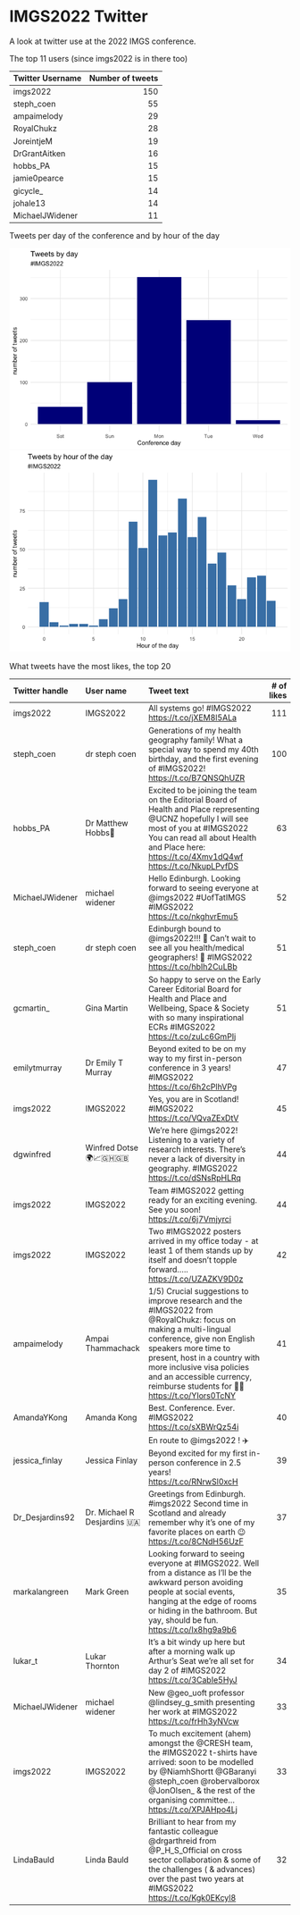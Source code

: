 IMGS2022 Twitter
================

A look at twitter use at the 2022 IMGS conference.

The top 11 users (since imgs2022 is in there too)

| Twitter Username | Number of tweets |
|:-----------------|-----------------:|
| imgs2022         |              150 |
| steph_coen       |               55 |
| ampaimelody      |               29 |
| RoyalChukz       |               28 |
| JoreintjeM       |               19 |
| DrGrantAitken    |               16 |
| hobbs_PA         |               15 |
| jamie0pearce     |               15 |
| gicycle\_        |               14 |
| johale13         |               14 |
| MichaelJWidener  |               11 |

Tweets per day of the conference and by hour of the day

![](IMGS2022_analysis_files/figure-gfm/unnamed-chunk-4-1.png)<!-- -->![](IMGS2022_analysis_files/figure-gfm/unnamed-chunk-4-2.png)<!-- -->

What tweets have the most likes, the top 20

| Twitter handle  | User name                   | Tweet text                                                                                                                                                                                                                                                                                                          | \# of likes |
|:----------------|:----------------------------|:--------------------------------------------------------------------------------------------------------------------------------------------------------------------------------------------------------------------------------------------------------------------------------------------------------------------|------------:|
| imgs2022        | IMGS2022                    | All systems go! \#IMGS2022 <https://t.co/jXEM8l5ALa>                                                                                                                                                                                                                                                                |         111 |
| steph_coen      | dr steph coen               | Generations of my health geography family! What a special way to spend my 40th birthday, and the first evening of \#IMGS2022! <https://t.co/B7QNSQhUZR>                                                                                                                                                             |         100 |
| hobbs_PA        | Dr Matthew Hobbs🏃          | Excited to be joining the team on the Editorial Board of Health and Place representing @UCNZ hopefully I will see most of you at \#IMGS2022 You can read all about Health and Place here: <https://t.co/4Xmv1dQ4wf> <https://t.co/NkupLPvfDS>                                                                       |          63 |
| MichaelJWidener | michael widener             | Hello Edinburgh. Looking forward to seeing everyone at @imgs2022 \#UofTatIMGS \#IMGS2022 <https://t.co/nkghvrEmu5>                                                                                                                                                                                                  |          52 |
| steph_coen      | dr steph coen               | Edinburgh bound to @imgs2022!!! 🚅 Can’t wait to see all you health/medical geographers! 🙌 \#IMGS2022 <https://t.co/hbIh2CuLBb>                                                                                                                                                                                    |          51 |
| gcmartin\_      | Gina Martin                 | So happy to serve on the Early Career Editorial Board for Health and Place and Wellbeing, Space & Society with so many inspirational ECRs \#IMGS2022 <https://t.co/zuLc6GmPIj>                                                                                                                                      |          51 |
| emilytmurray    | Dr Emily T Murray           | Beyond exited to be on my way to my first in-person conference in 3 years! \#IMGS2022 <https://t.co/6h2cPlhVPg>                                                                                                                                                                                                     |          47 |
| imgs2022        | IMGS2022                    | Yes, you are in Scotland! \#IMGS2022 <https://t.co/VQvaZExDtV>                                                                                                                                                                                                                                                      |          45 |
| dgwinfred       | Winfred Dotse 🌍📈🇬🇭🇬🇧      | We’re here @imgs2022! Listening to a variety of research interests. There’s never a lack of diversity in geography. \#IMGS2022 <https://t.co/dSNsRpHLRq>                                                                                                                                                            |          44 |
| imgs2022        | IMGS2022                    | Team \#IMGS2022 getting ready for an exciting evening. See you soon! <https://t.co/6j7Vmjyrci>                                                                                                                                                                                                                      |          44 |
| imgs2022        | IMGS2022                    | Two \#IMGS2022 posters arrived in my office today - at least 1 of them stands up by itself and doesn’t topple forward….. <https://t.co/UZAZKV9D0z>                                                                                                                                                                  |          42 |
| ampaimelody     | Ampai Thammachack           | 1/5) Crucial suggestions to improve research and the \#IMGS2022 from @RoyalChukz: focus on making a multi-lingual conference, give non English speakers more time to present, host in a country with more inclusive visa policies and an accessible currency, reimburse students for 🍔🥙 <https://t.co/YIors0TcNY> |          41 |
| AmandaYKong     | Amanda Kong                 | Best. Conference. Ever. \#IMGS2022 <https://t.co/sXBWrQz54i>                                                                                                                                                                                                                                                        |          40 |
| jessica_finlay  | Jessica Finlay              | En route to @imgs2022 ! ✈️ Beyond excited for my first in-person conference in 2.5 years! <https://t.co/RNrwSl0xcH>                                                                                                                                                                                                 |          39 |
| Dr_Desjardins92 | Dr. Michael R Desjardins 🇺🇦 | Greetings from Edinburgh. \#imgs2022 Second time in Scotland and already remember why it’s one of my favorite places on earth 😉 <https://t.co/8CNdH56UzF>                                                                                                                                                          |          37 |
| markalangreen   | Mark Green                  | Looking forward to seeing everyone at \#IMGS2022. Well from a distance as I’ll be the awkward person avoiding people at social events, hanging at the edge of rooms or hiding in the bathroom. But yay, should be fun. <https://t.co/Ix8hg9a9b6>                                                                    |          35 |
| lukar_t         | Lukar Thornton              | It’s a bit windy up here but after a morning walk up Arthur’s Seat we’re all set for day 2 of \#IMGS2022 <https://t.co/3CabIe5HyJ>                                                                                                                                                                                  |          34 |
| MichaelJWidener | michael widener             | New @geo_uoft professor @lindsey_g\_smith presenting her work at \#IMGS2022 <https://t.co/frHh3yNVcw>                                                                                                                                                                                                               |          33 |
| imgs2022        | IMGS2022                    | To much excitement (ahem) amongst the @CRESH team, the \#IMGS2022 t-shirts have arrived: soon to be modelled by @NiamhShortt @GBaranyi @steph_coen @robervalborox @JonOlsen\_ & the rest of the organising committee… <https://t.co/XPJAHpo4Lj>                                                                     |          33 |
| LindaBauld      | Linda Bauld                 | Brilliant to hear from my fantastic colleague ⁦@drgarthreid⁩ from ⁦@P_H\_S_Official⁩ on cross sector collaboration & some of the challenges ( & advances) over the past two years at \#IMGS2022 <https://t.co/Kgk0EKcyl8>                                                                                           |          32 |
